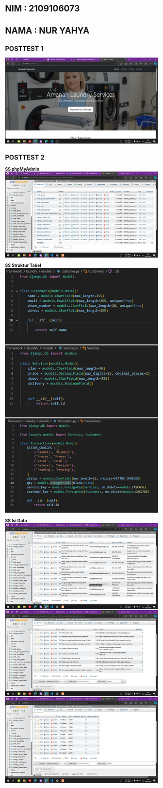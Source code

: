 # NIM : 2109106073
# NAMA : NUR YAHYA

## POSTTEST 1

![SS 1](ss/SS1.png)

## POSTTEST 2

**SS phpMyAdmin**
![phpMyAdmin](ss/SS2_1.png)

**SS Struktur Tabel**
![table 1](ss/SS2_2.png)
![table 2](ss/SS2_3.png)
![table 3](ss/SS2_4.png)

**SS Isi Data**
![data 1](ss/SS2_5.png)
![data 2](ss/SS2_6.png)
![data 3](ss/SS2_7.png)